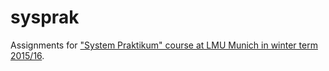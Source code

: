 # sysprak

Assignments for ["System Praktikum" course at LMU Munich in winter term 2015/16](http://www.nm.ifi.lmu.de/teaching/Praktika/2015ws/sysprak/).

